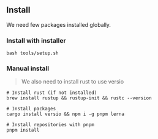 ## Install

We need few packages installed globally.

### Install with installer

```
bash tools/setup.sh
```

### Manual install

> We also need to install rust to use versio

```
# Install rust (if not installed)
brew install rustup && rustup-init && rustc --version

# Install packages
cargo install versio && npm i -g pnpm lerna

# Install repositories with pnpm
pnpm install
```



